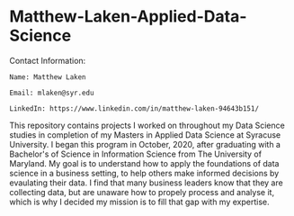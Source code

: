 # Matthew-Laken-Applied-Data-Science
Contact Information: 

    Name: Matthew Laken
  
    Email: mlaken@syr.edu
    
    LinkedIn: https://www.linkedin.com/in/matthew-laken-94643b151/
 
This repository contains projects I worked on throughout my Data Science studies in completion of my Masters in Applied Data Science at Syracuse University. I began this program in October, 2020, after graduating with a Bachelor's of Science in Information Science from The University of Maryland. My goal is to understand how to apply the foundations of data science in a business setting, to help others make informed decisions by evaulating their data. I find that many business leaders know that they are collecting data, but are unaware how to propely process and analyse it, which is why I decided my mission is to fill that gap with my expertise. 
